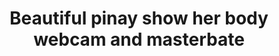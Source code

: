 ---
layout: post
title: Beautiful pinay show her body webcam and masterbate
duration: '26:31'
view: 302
rate: 2
video: 'https://flashservice.xvideos.com/embedframe/28756111'
category: 
 - amateur
 - beautiful
 - masterbate
 - pinay
 - pov
 - student
tags: 
 - flawless
 - gorgeous
 - jackpot
 - masterbate
 - muse
 - nagparaos
 - nene
 - show
 - webcam
priority: 0.9
changefreq: daily
---